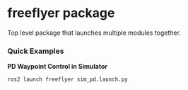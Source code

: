 # freeflyer package

Top level package that launches multiple modules together.

### Quick Examples

**PD Waypoint Control in Simulator**
```sh
ros2 launch freeflyer sim_pd.launch.py
```

